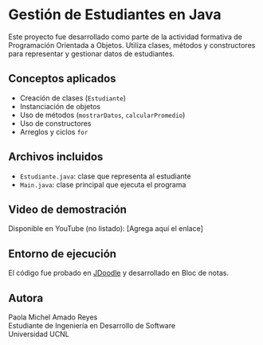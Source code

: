 # Gestión de Estudiantes en Java

Este proyecto fue desarrollado como parte de la actividad formativa de Programación Orientada a Objetos. Utiliza clases, métodos y constructores para representar y gestionar datos de estudiantes.

## Conceptos aplicados
- Creación de clases (`Estudiante`)
- Instanciación de objetos
- Uso de métodos (`mostrarDatos`, `calcularPromedio`)
- Uso de constructores
- Arreglos y ciclos `for`

## Archivos incluidos
- `Estudiante.java`: clase que representa al estudiante
- `Main.java`: clase principal que ejecuta el programa

## Video de demostración
Disponible en YouTube (no listado): [Agrega aquí el enlace]

## Entorno de ejecución
El código fue probado en [JDoodle](https://www.jdoodle.com/) y desarrollado en Bloc de notas.

## Autora
Paola Michel Amado Reyes  
Estudiante de Ingeniería en Desarrollo de Software  
Universidad UCNL
